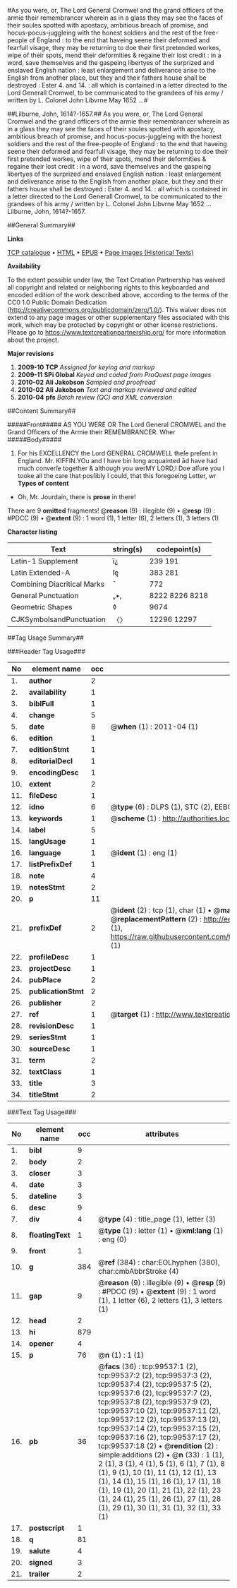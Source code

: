 #As you were, or, The Lord General Cromwel and the grand officers of the armie their remembrancer wherein as in a glass they may see the faces of their soules spotted with apostacy, ambitious breach of promise, and hocus-pocus-juggleing with the honest soldiers and the rest of the free-people of England : to the end that haveing seene their deformed and fearfull visage, they may be returning to doe their first pretended workes, wipe of their spots, mend their deformities & regaine their lost credit : in a word, save themselves and the gaspeing libertyes of the surprized and enslaved English nation : least enlargement and deliverance arise to the English from another place, but they and their fathers house shall be destroyed : Ester 4. and 14. : all which is contained in a letter directed to the Lord Generall Cromwel, to be communicated to the grandees of his army / written by L. Colonel John Libvrne May 1652 ...#

##Lilburne, John, 1614?-1657.##
As you were, or, The Lord General Cromwel and the grand officers of the armie their remembrancer wherein as in a glass they may see the faces of their soules spotted with apostacy, ambitious breach of promise, and hocus-pocus-juggleing with the honest soldiers and the rest of the free-people of England : to the end that haveing seene their deformed and fearfull visage, they may be returning to doe their first pretended workes, wipe of their spots, mend their deformities & regaine their lost credit : in a word, save themselves and the gaspeing libertyes of the surprized and enslaved English nation : least enlargement and deliverance arise to the English from another place, but they and their fathers house shall be destroyed : Ester 4. and 14. : all which is contained in a letter directed to the Lord Generall Cromwel, to be communicated to the grandees of his army / written by L. Colonel John Libvrne May 1652 ...
Lilburne, John, 1614?-1657.

##General Summary##

**Links**

[TCP catalogue](http://www.ota.ox.ac.uk/tcp/)  • 
[HTML](http://tei.it.ox.ac.uk/tcp/Texts-HTML/free/A48/A48453.html)  • 
[EPUB](http://tei.it.ox.ac.uk/tcp/Texts-EPUB/free/A48/A48453.epub) • 
[Page images (Historical Texts)](https://historicaltexts.jisc.ac.uk/eebo-13436666e)

**Availability**

To the extent possible under law, the Text Creation Partnership has waived all copyright and related or neighboring rights to this keyboarded and encoded edition of the work described above, according to the terms of the CC0 1.0 Public Domain Dedication (http://creativecommons.org/publicdomain/zero/1.0/). This waiver does not extend to any page images or other supplementary files associated with this work, which may be protected by copyright or other license restrictions. Please go to https://www.textcreationpartnership.org/ for more information about the project.

**Major revisions**

1. __2009-10__ __TCP__ *Assigned for keying and markup*
1. __2009-11__ __SPi Global__ *Keyed and coded from ProQuest page images*
1. __2010-02__ __Ali Jakobson__ *Sampled and proofread*
1. __2010-02__ __Ali Jakobson__ *Text and markup reviewed and edited*
1. __2010-04__ __pfs__ *Batch review (QC) and XML conversion*

##Content Summary##

#####Front#####
AS YOU WERE OR The Lord General CROMWEL and the Grand Officers of the Armie their REMEMBRANCER. Wher
#####Body#####

1. For his EXCELLENCY the Lord GENERAL CROMWELL theſe preſent in England.
Mr. KIFFIN.YOu and I have bin long acquainted ād have had much converſe together & although you werMY LORD,I Doe aſſure you I tooke all the care that posſibly I could, that this foregoeing Letter, wr
**Types of content**

  * Oh, Mr. Jourdain, there is **prose** in there!

There are 9 **omitted** fragments! 
 @__reason__ (9) : illegible (9)  •  @__resp__ (9) : #PDCC (9)  •  @__extent__ (9) : 1 word (1), 1 letter (6), 2 letters (1), 3 letters (1)

**Character listing**


|Text|string(s)|codepoint(s)|
|---|---|---|
|Latin-1 Supplement|ï¿|239 191|
|Latin Extended-A|ſę|383 281|
|Combining             Diacritical Marks|̄|772|
|General Punctuation|„•‚|8222 8226 8218|
|Geometric Shapes|◊|9674|
|CJKSymbolsandPunctuation|〈〉|12296 12297|

##Tag Usage Summary##

###Header Tag Usage###

|No|element name|occ|attributes|
|---|---|---|---|
|1.|__author__|2||
|2.|__availability__|1||
|3.|__biblFull__|1||
|4.|__change__|5||
|5.|__date__|8| @__when__ (1) : 2011-04 (1)|
|6.|__edition__|1||
|7.|__editionStmt__|1||
|8.|__editorialDecl__|1||
|9.|__encodingDesc__|1||
|10.|__extent__|2||
|11.|__fileDesc__|1||
|12.|__idno__|6| @__type__ (6) : DLPS (1), STC (2), EEBO-CITATION (1), OCLC (1), VID (1)|
|13.|__keywords__|1| @__scheme__ (1) : http://authorities.loc.gov/ (1)|
|14.|__label__|5||
|15.|__langUsage__|1||
|16.|__language__|1| @__ident__ (1) : eng (1)|
|17.|__listPrefixDef__|1||
|18.|__note__|4||
|19.|__notesStmt__|2||
|20.|__p__|11||
|21.|__prefixDef__|2| @__ident__ (2) : tcp (1), char (1)  •  @__matchPattern__ (2) : ([0-9\-]+):([0-9IVX]+) (1), (.+) (1)  •  @__replacementPattern__ (2) : http://eebo.chadwyck.com/downloadtiff?vid=$1&page=$2 (1), https://raw.githubusercontent.com/textcreationpartnership/Texts/master/tcpchars.xml#$1 (1)|
|22.|__profileDesc__|1||
|23.|__projectDesc__|1||
|24.|__pubPlace__|2||
|25.|__publicationStmt__|2||
|26.|__publisher__|2||
|27.|__ref__|1| @__target__ (1) : http://www.textcreationpartnership.org/docs/. (1)|
|28.|__revisionDesc__|1||
|29.|__seriesStmt__|1||
|30.|__sourceDesc__|1||
|31.|__term__|2||
|32.|__textClass__|1||
|33.|__title__|3||
|34.|__titleStmt__|2||


###Text Tag Usage###

|No|element name|occ|attributes|
|---|---|---|---|
|1.|__bibl__|9||
|2.|__body__|2||
|3.|__closer__|3||
|4.|__date__|3||
|5.|__dateline__|3||
|6.|__desc__|9||
|7.|__div__|4| @__type__ (4) : title_page (1), letter (3)|
|8.|__floatingText__|1| @__type__ (1) : letter (1)  •  @__xml:lang__ (1) : eng (0)|
|9.|__front__|1||
|10.|__g__|384| @__ref__ (384) : char:EOLhyphen (380), char:cmbAbbrStroke (4)|
|11.|__gap__|9| @__reason__ (9) : illegible (9)  •  @__resp__ (9) : #PDCC (9)  •  @__extent__ (9) : 1 word (1), 1 letter (6), 2 letters (1), 3 letters (1)|
|12.|__head__|2||
|13.|__hi__|879||
|14.|__opener__|4||
|15.|__p__|76| @__n__ (1) : 1 (1)|
|16.|__pb__|36| @__facs__ (36) : tcp:99537:1 (2), tcp:99537:2 (2), tcp:99537:3 (2), tcp:99537:4 (2), tcp:99537:5 (2), tcp:99537:6 (2), tcp:99537:7 (2), tcp:99537:8 (2), tcp:99537:9 (2), tcp:99537:10 (2), tcp:99537:11 (2), tcp:99537:12 (2), tcp:99537:13 (2), tcp:99537:14 (2), tcp:99537:15 (2), tcp:99537:16 (2), tcp:99537:17 (2), tcp:99537:18 (2)  •  @__rendition__ (2) : simple:additions (2)  •  @__n__ (33) : 1 (1), 2 (1), 3 (1), 4 (1), 5 (1), 6 (1), 7 (1), 8 (1), 9 (1), 10 (1), 11 (1), 12 (1), 13 (1), 14 (1), 15 (1), 16 (1), 17 (1), 18 (1), 19 (1), 20 (1), 21 (1), 22 (1), 23 (1), 24 (1), 25 (1), 26 (1), 27 (1), 28 (1), 29 (1), 30 (1), 31 (1), 32 (1), 33 (1)|
|17.|__postscript__|1||
|18.|__q__|81||
|19.|__salute__|4||
|20.|__signed__|3||
|21.|__trailer__|2||
